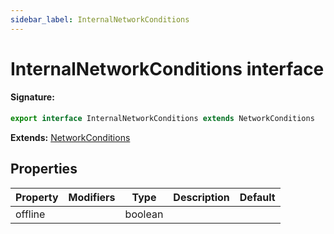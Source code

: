 ```yaml
---
sidebar_label: InternalNetworkConditions
---
```


# InternalNetworkConditions interface

#### Signature:

```typescript
export interface InternalNetworkConditions extends NetworkConditions
```

**Extends:** [NetworkConditions](./puppeteer.networkconditions.md)

## Properties

| Property | Modifiers | Type    | Description | Default |
| -------- | --------- | ------- | ----------- | ------- |
| offline  |           | boolean |             |         |
